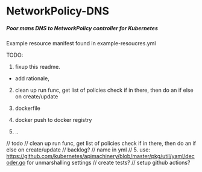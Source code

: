 # NetworkPolicy-DNS
##### Poor mans DNS to NetworkPolicy controller for Kubernetes

Example resource manifest found in example-resoucres.yml

TODO:
1. fixup this readme.
 - add rationale,
 
2.  clean up run func, get list of policies check if in there, then do an if else on create/update

3. dockerfile

4. docker push to docker registry

5. ..

// todo
// clean up run func, get list of policies check if in there, then do an if else on create/update
// backlog?
// name in yml
// 5. use: https://github.com/kubernetes/apimachinery/blob/master/pkg/util/yaml/decoder.go for unmarshalling settings
// create tests?
// setup github actions?
